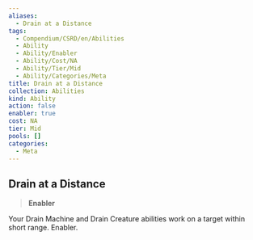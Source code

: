 ```yaml
---
aliases:
  - Drain at a Distance
tags:
  - Compendium/CSRD/en/Abilities
  - Ability
  - Ability/Enabler
  - Ability/Cost/NA
  - Ability/Tier/Mid
  - Ability/Categories/Meta
title: Drain at a Distance
collection: Abilities
kind: Ability
action: false
enabler: true
cost: NA
tier: Mid
pools: []
categories:
  - Meta
---
```

## Drain at a Distance  
>**Enabler**
  
Your Drain Machine and Drain Creature abilities work on a target within short range. Enabler.